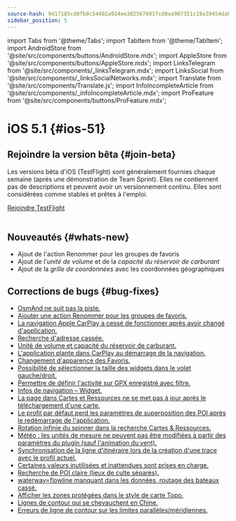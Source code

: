 ```yaml
---
source-hash: 9d17185cd0fb0c54402a924ee382567681fcd8aa987351c19a39454dab303316
sidebar_position: 5
---
```

import Tabs from '@theme/Tabs';
import TabItem from '@theme/TabItem';
import AndroidStore from '@site/src/components/buttons/AndroidStore.mdx';
import AppleStore from '@site/src/components/buttons/AppleStore.mdx';
import LinksTelegram from '@site/src/components/_linksTelegram.mdx';
import LinksSocial from '@site/src/components/_linksSocialNetworks.mdx';
import Translate from '@site/src/components/Translate.js';
import InfoIncompleteArticle from '@site/src/components/_infoIncompleteArticle.mdx';
import ProFeature from '@site/src/components/buttons/ProFeature.mdx';


# iOS 5.1 {#ios-51}

## Rejoindre la version bêta {#join-beta}

Les versions bêta d'iOS (TestFlight) sont généralement fournies chaque semaine (après une démonstration de Team Sprint). Elles ne contiennent pas de descriptions et peuvent avoir un versionnement continu. Elles sont considérées comme stables et prêtes à l'emploi.

<div>
  <a class="button button--active" href="https://testflight.apple.com/join/7poGNCKy">Rejoindre TestFlight</a>
</div>

<br/>


## Nouveautés {#whats-new}

- Ajout de l'action Renommer pour les groupes de favoris
- Ajout de l'*unité de volume* et de la *capacité du réservoir de carburant*
- Ajout de la *grille de coordonnées* avec les coordonnées géographiques


## Corrections de bugs {#bug-fixes}

- [OsmAnd ne suit pas la piste.](https://github.com/osmandapp/OsmAnd-iOS/issues/4412)
- [Ajouter une action Renommer pour les groupes de favoris.](https://github.com/osmandapp/OsmAnd-iOS/issues/4516)
- [La navigation Apple CarPlay a cessé de fonctionner après avoir changé d'application.](https://github.com/osmandapp/OsmAnd-iOS/issues/4442)
- [Recherche d'adresse cassée.](https://github.com/osmandapp/OsmAnd-iOS/issues/4598)
- [Unité de volume et capacité du réservoir de carburant.](https://github.com/osmandapp/OsmAnd-iOS/issues/4104)
- [L'application plante dans CarPlay au démarrage de la navigation.](https://github.com/osmandapp/OsmAnd-iOS/issues/4605)
- [Changement d'apparence des Favoris.](https://github.com/osmandapp/OsmAnd-iOS/issues/4428)
- [Possibilité de sélectionner la taille des widgets dans le volet gauche/droit.](https://github.com/osmandapp/OsmAnd-iOS/issues/4494)
- [Permettre de définir l'activité sur GPX enregistré avec filtre.](https://github.com/osmandapp/OsmAnd-iOS/issues/4177)
- [Infos de navigation – Widget.](https://github.com/osmandapp/OsmAnd-iOS/issues/4468)
- [La page dans Cartes et Ressources ne se met pas à jour après le téléchargement d'une carte.](https://github.com/osmandapp/OsmAnd-iOS/issues/4301)
- [Le profil par défaut perd les paramètres de superposition des POI après le redémarrage de l'application.](https://github.com/osmandapp/OsmAnd-iOS/issues/4455)
- [Rotation infinie du spinner dans la recherche Cartes & Ressources.](https://github.com/osmandapp/OsmAnd-iOS/issues/4395)
- [Météo : les unités de mesure ne peuvent pas être modifiées à partir des paramètres du plugin (sauf l'animation du vent).](https://github.com/osmandapp/OsmAnd-iOS/issues/4413)
- [Synchronisation de la ligne d'itinéraire lors de la création d'une trace avec le profil actuel.](https://github.com/osmandapp/OsmAnd-iOS/issues/4392)
- [Certaines valeurs inutilisées et inattendues sont prises en charge.](https://github.com/osmandapp/OsmAnd/issues/22103)
- [Recherche de POI claire (lieux de culte séparés).](https://github.com/osmandapp/OsmAnd/issues/21972)
- [waterway=flowline manquant dans les données, routage des bateaux cassé.](https://github.com/osmandapp/OsmAnd/issues/22512)
- [Afficher les zones protégées dans le style de carte Topo.](https://github.com/osmandapp/OsmAnd/issues/22168)
- [Lignes de contour qui se chevauchent en Chine.](https://github.com/osmandapp/OsmAnd/issues/22434)
- [Erreurs de ligne de contour sur les limites parallèles/méridiennes.](https://github.com/osmandapp/OsmAnd/issues/21738)
